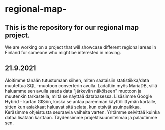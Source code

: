 # regional-map-
## This is the repository for our regional map project.
We are working on a project that will showcase different regional areas in Finland for someone who might be interested in moving. 

## 21.9.2021
Aloitimme tänään tutustumaan siihen, miten saataisiin statistiikka/data muutettua SQL -muotoon converterin avulla. Ladattiin myös MariaDB, sillä haluamme sen avulla saada data "järkevän näköiseen" muotoon ja muutenkin tarkastella, miltä se näyttää databasessa. 
Lisäsimme Google Hybrid - kartan GIS:iin, koska se antaa paremman käyttöliittymän kartalle, sitten kun asiakkaat haluavat sitä selata, kun etsivät asuinpaikkaa. Keräsimme ohjeistusta seuraavia vaiheita varten. Yritämme selvittää kuinka dataa lisätään karttaan.
Täydensimme projektisuunnitelmaa ja palautimme sen.
